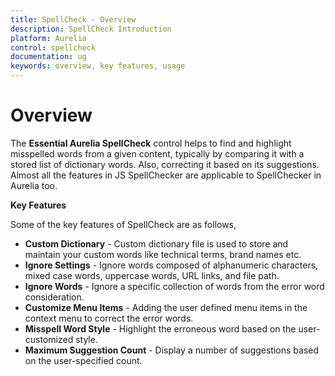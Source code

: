 ```yaml
---
title: SpellCheck - Overview
description: SpellCheck Introduction
platform: Aurelia
control: spellcheck
documentation: ug
keywords: overview, key features, usage
---
```

# Overview

The **Essential Aurelia SpellCheck** control helps to find and highlight misspelled words from a given content, typically by comparing it with a stored list of dictionary words. Also, correcting it based on its suggestions. Almost all the features in JS SpellChecker are applicable to SpellChecker in Aurelia too.

**Key Features**

Some of the key features of SpellCheck are as follows, 

*   **Custom Dictionary** - Custom dictionary file is used to store and maintain your custom words like technical terms, brand names etc.
*	**Ignore Settings** - Ignore words composed of alphanumeric characters, mixed case words, uppercase words, URL links, and file path.
*	**Ignore Words** - Ignore a specific collection of words from the error word consideration.
*   **Customize Menu Items** - Adding the user defined menu items in the context menu to correct the error words.
*	**Misspell Word Style** - Highlight the erroneous word based on the user-customized style.
*	**Maximum Suggestion Count** - Display a number of suggestions based on the user-specified count.